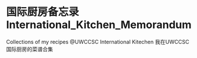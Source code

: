 # 国际厨房备忘录 International_Kitchen_Memorandum
Collections of my recipes @UWCCSC International Kitechen
我在UWCCSC国际厨房的菜谱合集
